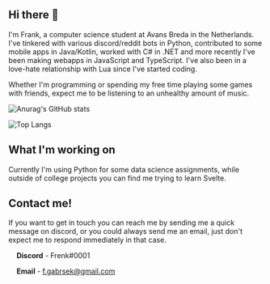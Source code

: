 ## Hi there 👋

I'm Frank, a computer science student at Avans Breda in the Netherlands. I've tinkered with various discord/reddit bots in Python, contributed to some mobile apps in Java/Kotlin, worked with C# in .NET and more recently I've been making webapps in JavaScript and TypeScript. I've also been in a love-hate relationship with Lua since I've started coding.

Whether I'm programming or spending my free time playing some games with friends, expect me to be listening to an unhealthy amount of music.

![Anurag's GitHub stats](https://github-readme-stats.vercel.app/api?username=fsgabrsek&count_private=true&show_icons=true&title_color=1F2939)

![Top Langs](https://github-readme-stats.vercel.app/api/top-langs/?username=fsgabrsek&layout=compact&title_color=1F2939)


## What I'm working on

Currently I'm using Python for some data science assignments, while outside of college projects you can find me trying to learn Svelte.


## Contact me!

If you want to get in touch you can reach me by sending me a quick message on discord, or you could always send me an email, just don't expect me to respond immediately in that case.

[<img src="https://simpleicons.org/icons/discord.svg" width="12" />](#) **Discord** - Frenk#0001

[<img src="https://simpleicons.org/icons/maildotru.svg" width="12" />](#) **Email** - f.gabrsek@gmail.com
